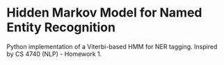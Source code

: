 # Hidden Markov Model for Named Entity Recognition

Python implementation of a Viterbi-based HMM for NER tagging.
Inspired by CS 4740 (NLP) - Homework 1.
